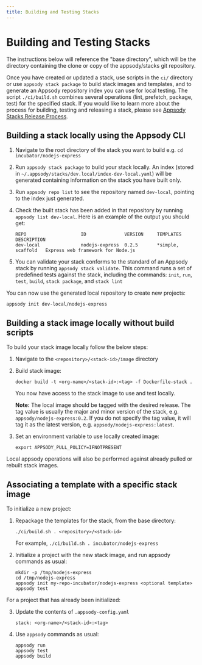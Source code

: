 ```yaml
---
title: Building and Testing Stacks
---
```


# Building and Testing Stacks

The instructions below will reference the "base directory", which will be the directory containing the clone or copy of the appsody/stacks git repository.

Once you have created or updated a stack, use scripts in the `ci/` directory or use ```appsody stack package``` to build stack images and templates, and to generate an Appsody repository index you can use for local testing. The script `./ci/build.sh` combines several operations (lint, prefetch, package, test) for the specified stack. If you would like to learn more about the process for building, testing and releasing a stack, please see [Appsody Stacks Release Process](https://github.com/appsody/stacks/blob/master/RELEASE.md#appsody-stacks-release-process---technical-overview).

## Building a stack locally using the Appsody CLI

1. Navigate to the root directory of the stack you want to build e.g. ```cd incubator/nodejs-express```

2. Run ```appsody stack package``` to build your stack locally. An index (stored in ```~/.appsody/stacks/dev.local/index-dev-local.yaml```) will be generated containing information on the stack you have built only.

3. Run ```appsody repo list``` to see the repository named `dev-local`, pointing to the index just generated.

4. Check the built stack has been added in that repository by running `appsody list dev-local`. Here is an example of the output you should get: 
    ```
    REPO            	    ID            	VERSION  	TEMPLATES        	DESCRIPTION                      
    dev-local	            nodejs-express	0.2.5    	*simple, scaffold	Express web framework for Node.js
    ```

5. You can validate your stack conforms to the standard of an Appsody stack by running ```appsody stack validate```. This command runs a set of predefined tests against the stack, including the commands: ```init```, ```run```, ```test```, ```build```, ```stack package```, and ```stack lint```

You can now use the generated local repository to create new projects:
```
appsody init dev-local/nodejs-express
```


## Building a stack image locally without build scripts

To build your stack image locally follow the below steps:

1. Navigate to the `<repository>/<stack-id>/image` directory

2. Build stack image:
    ```
    docker build -t <org-name>/<stack-id>:<tag> -f Dockerfile-stack .
    ```

    You now have access to the stack image to use and test locally.

    **Note:** The local image should be tagged with the desired release. The tag value is usually the major and minor version of the stack, e.g. `appsody/nodejs-express:0.2`. If you do not specify the tag value, it will tag it as the latest version, e.g. `appsody/nodejs-express:latest`.

3. Set an environment variable to use locally created image:
    ```
    export APPSODY_PULL_POLICY=IFNOTPRESENT
    ```

Local appsody operations will also be performed against already pulled or rebuilt stack images.

## Associating a template with a specific stack image

To initialize a new project:

1. Repackage the templates for the stack, from the base directory:
    ```
    ./ci/build.sh . <repository>/<stack-id>
    ```

    For example, `./ci/build.sh . incubator/nodejs-express`

2. Initialize a project with the new stack image, and run appsody commands as usual:
    ```
    mkdir -p /tmp/nodejs-express
    cd /tmp/nodejs-express
    appsody init my-repo-incubator/nodejs-express <optional template>
    appsody test
    ```

For a project that has already been initialized:

3. Update the contents of `.appsody-config.yaml`

    ```
    stack: <org-name>/<stack-id>:<tag>
    ```

4. Use `appsody` commands as usual:
    ```
    appsody run
    appsody test
    appsody build
    ```
